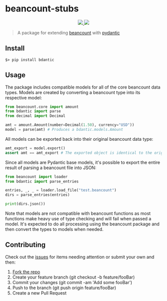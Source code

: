 # beancount-stubs

<p align="center">
    <a href="https://github.com/jmgilman/bdantic/actions/workflows/ci.yml">
        <img src="https://github.com/jmgilman/bdantic/actions/workflows/ci.yml/badge.svg"/>
    </a>
    <a href="https://pypi.org/project/bdantic">
        <img src="https://img.shields.io/pypi/v/bdantic"/>
    </a>
</p>

> A package for extending [beancount][1] with [pydantic][2]

## Install

```shell
$> pip install bdantic
```

## Usage

The package includes compatible models for all of the core beancount data types.
Models are created by converting a beancount type into its respective model:

```python
from beancount.core import amount
from bdantic import parse
from decimal import Decimal

amt = amount.Amount(number=Decimal(1.50), currency="USD"))
model = parse(amt) # Produces a bdantic.models.Amount
```

All models can be exported back into their original beancount data type:

```python
amt_export = model.export()
assert amt == amt_export # The exported object is identical to the original
```

Since all models are Pydantic base models, it's possible to export the entire
result of parsing a beancount file into JSON:

```python
from beancount import loader
from bdantic import parse_entries

entries, _, _ = loader.load_file("test.beancount")
dirs = parse_entries(entries)

print(dirs.json())
```

Note that models are not compatible with beancount functions as most functions
make heavy use of type checking and will fail when passed a model. It's expected
to do all processing using the beancount package and then convert the types to
models when needed.

## Contributing

Check out the [issues][3] for items needing attention or submit your own and
then:

1. [Fork the repo][4]
2. Create your feature branch (git checkout -b feature/fooBar)
3. Commit your changes (git commit -am 'Add some fooBar')
4. Push to the branch (git push origin feature/fooBar)
5. Create a new Pull Request

[1]: https://github.com/beancount/beancount
[2]: https://github.com/samuelcolvin/pydantic
[3]: https://github.com/jmgilman/bdantic/issues
[4]: https://github.com/jmgilman/bdantic/fork